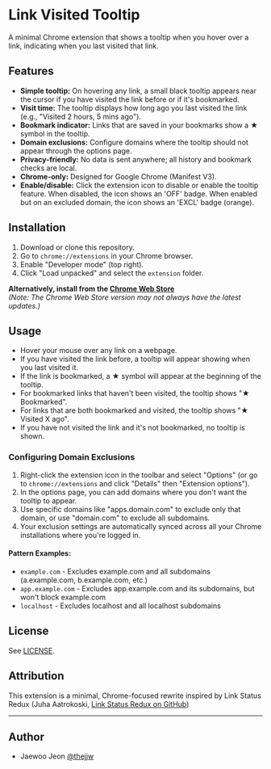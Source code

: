 # Link Visited Tooltip

A minimal Chrome extension that shows a tooltip when you hover over a link, indicating when you last visited that link.

## Features

- **Simple tooltip:** On hovering any link, a small black tooltip appears near the cursor if you have visited the link before or if it's bookmarked.
- **Visit time:** The tooltip displays how long ago you last visited the link (e.g., "Visited 2 hours, 5 mins ago").
- **Bookmark indicator:** Links that are saved in your bookmarks show a ★ symbol in the tooltip.
- **Domain exclusions:** Configure domains where the tooltip should not appear through the options page.
- **Privacy-friendly:** No data is sent anywhere; all history and bookmark checks are local.
- **Chrome-only:** Designed for Google Chrome (Manifest V3).
- **Enable/disable:** Click the extension icon to disable or enable the tooltip feature. When disabled, the icon shows an 'OFF' badge. When enabled but on an excluded domain, the icon shows an 'EXCL' badge (orange).

## Installation

1. Download or clone this repository.
2. Go to `chrome://extensions` in your Chrome browser.
3. Enable "Developer mode" (top right).
4. Click "Load unpacked" and select the `extension` folder.

**Alternatively, install from the [Chrome Web Store](https://chromewebstore.google.com/detail/link-visited-tooltip/eknakfmjakcfjkemkanekcakbnjfkbnc)**  
_(Note: The Chrome Web Store version may not always have the latest updates.)_

## Usage

- Hover your mouse over any link on a webpage.
- If you have visited the link before, a tooltip will appear showing when you last visited it.
- If the link is bookmarked, a ★ symbol will appear at the beginning of the tooltip.
- For bookmarked links that haven't been visited, the tooltip shows "★ Bookmarked".
- For links that are both bookmarked and visited, the tooltip shows "★ Visited X ago".
- If you have not visited the link and it's not bookmarked, no tooltip is shown.

### Configuring Domain Exclusions

1. Right-click the extension icon in the toolbar and select "Options" (or go to `chrome://extensions` and click "Details" then "Extension options").
2. In the options page, you can add domains where you don't want the tooltip to appear.
3. Use specific domains like "apps.domain.com" to exclude only that domain, or use "domain.com" to exclude all subdomains.
4. Your exclusion settings are automatically synced across all your Chrome installations where you're logged in.

#### Pattern Examples:
- `example.com` - Excludes example.com and all subdomains (a.example.com, b.example.com, etc.)
- `app.example.com` - Excludes app.example.com and its subdomains, but won't block example.com
- `localhost` - Excludes localhost and all localhost subdomains

## License
See [LICENSE](LICENSE).

## Attribution

This extension is a minimal, Chrome-focused rewrite inspired by Link Status Redux (Juha Aatrokoski, [Link Status Redux on GitHub](https://github.com/jaatroko/link-status-redux))

---

## Author
- Jaewoo Jeon [@thejjw](https://github.com/thejjw)